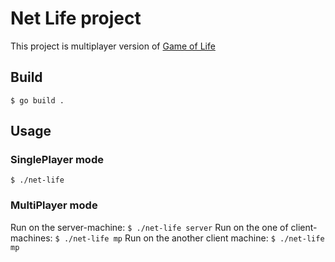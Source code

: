 # Net Life project

This project is multiplayer version of [Game of Life](https://en.wikipedia.org/wiki/Conway%27s_Game_of_Life)

## Build
`$ go build .`

## Usage
### SinglePlayer mode
`$ ./net-life`
### MultiPlayer mode
Run on the server-machine:
`$ ./net-life server`
Run on the one of client-machines:
`$ ./net-life mp`
Run on the another client machine:
`$ ./net-life mp`